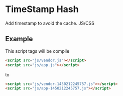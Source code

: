 # TimeStamp Hash

Add timestamp to avoid the cache. JS/CSS

## Example 
This script tags will be compile
```html
<script src="js/vendor.js"></script>
<script src="js/app.js"></script>
```
to 
```html
<script src="js/vendor-1450212245757.js"></script>
<script src="js/app-1450212245757.js"></script>
```
